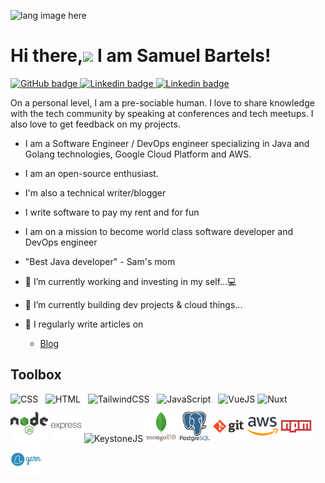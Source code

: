 <p align="left"><img width=15%" src="https://github.com/alansmathew/alansmathew/raw/master/lang.gif" alt="lang image here" /></p>

# Hi there,<img src="https://media.giphy.com/media/hvRJCLFzcasrR4ia7z/giphy.gif" width="30px"> I am Samuel Bartels!   

<p align="">
  <a href="https://github.com/samuelbartels20">
    <img src="https://img.shields.io/badge/GitHub-100000?style=for-the-badge&logo=github&logoColor=white" alt="GitHub badge" /> 
  </a>
  <a href="https://linkedin.com/in/samuelbartels20">
    <img src="https://img.shields.io/badge/LinkedIn-0077B5?style=for-the-badge&logo=linkedin&logoColor=white" alt="Linkedin badge" />
  </a>
  <a href="mailto:bartelssamuel20@gmail.com">
    <img src="https://img.shields.io/badge/Gmail-D14836?style=for-the-badge&logo=gmail&logoColor=white" alt="Linkedin badge" />
  </a>
</p>

On a personal level, I am a pre-sociable human. I love to share knowledge with the tech community by speaking at conferences and tech meetups. I also love to get feedback on my projects. 

- I am a Software Engineer / DevOps engineer specializing in Java and Golang technologies, Google Cloud Platform and AWS. 
- I am an open-source enthusiast. 
- I'm also a technical writer/blogger
- I write software to pay my rent and for fun 
- I am on a mission to become world class software developer and DevOps engineer
- "Best Java developer" - Sam's mom

- 🔭 I’m currently working and investing in my self...💻 
- 🌱 I’m currently building dev projects & cloud things... 

- 📝 I regularly write articles on 
    -  [Blog](https://kojobartels.com/)


## Toolbox
<img src="https://img.shields.io/badge/Java-ED8B00?style=for-the-badge&logo=java&logoColor=white" alt="CSS" width="50" height="50"/> &nbsp;
<img src="https://img.shields.io/badge/Go-00ADD8?style=for-the-badge&logo=go&logoColor=white" alt="HTML" width="50" height="50"/> &nbsp;
<img src="https://img.shields.io/badge/Angular-DD0031?style=for-the-badge&logo=angular&logoColor=white" alt="TailwindCSS" width="50" height="50"/>  &nbsp;
<img src="https://img.shields.io/badge/React-20232A?style=for-the-badge&logo=react&logoColor=61DAFB" alt="JavaScript" width="50" height="50"/> &nbsp;
<img src="https://img.shields.io/badge/PostgreSQL-316192?style=for-the-badge&logo=postgresql&logoColor=white" alt="VueJS" width="50" height="50"/> 
<img src="https://nuxtjs.org/logos/nuxtjs-typo.svg" alt="Nuxt" width="90" height="50"/> 
<img src="https://github.com/devicons/devicon/blob/master/icons/nodejs/nodejs-original-wordmark.svg" alt="NodeJS" width="60" height="60"/>
<img src="https://github.com/devicons/devicon/blob/master/icons/express/express-original-wordmark.svg" alt="ExpressJS" width="50" height="50"/> <img src="https://cdn.worldvectorlogo.com/logos/keystonejs.svg" alt="KeystoneJS" width="50" height="50"/>
<img src="https://github.com/devicons/devicon/blob/master/icons/mongodb/mongodb-original-wordmark.svg" alt="MongoDB" width="50" height="50"/>
<img src="https://github.com/devicons/devicon/blob/master/icons/postgresql/postgresql-original-wordmark.svg" alt="PostgreSQL" width="50" height="50"/>
<img src="https://github.com/devicons/devicon/blob/master/icons/git/git-original-wordmark.svg" alt="Git" width="50" height="50"/>
<img src="https://github.com/devicons/devicon/blob/master/icons/amazonwebservices/amazonwebservices-original-wordmark.svg" alt="AWS" width="50" height="50"/>
<img src="https://github.com/devicons/devicon/blob/master/icons/npm/npm-original-wordmark.svg" alt="npm" width="50" height="50"/> <img src="https://github.com/devicons/devicon/blob/master/icons/yarn/yarn-original-wordmark.svg" alt="yarn" width="50" height="50"/> 

